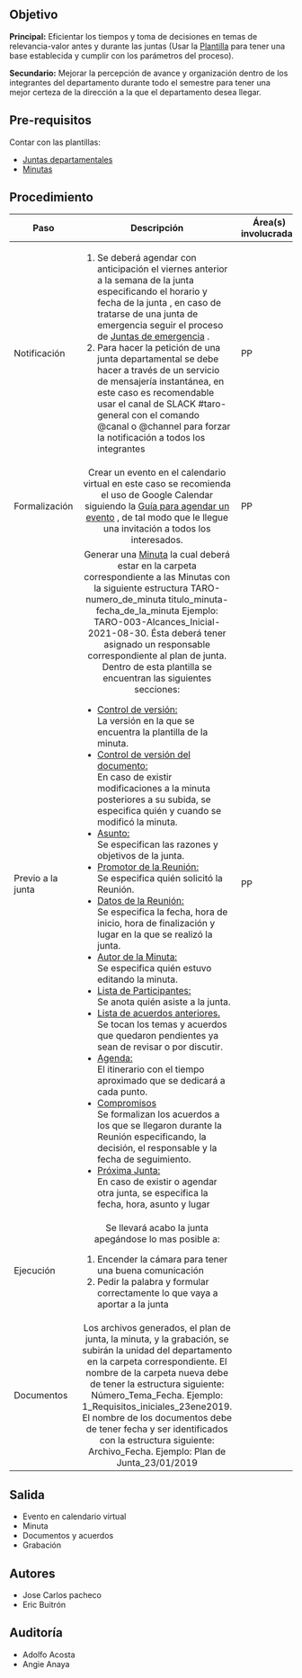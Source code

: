 
## Objetivo
**Principal:** Eficientar los tiempos y toma de decisiones en temas de relevancia-valor antes y durante las juntas (Usar la [Plantilla](https://calendar.google.com/calendar/embed?src=c_fprk5lfepv1dslipu1dv1let2c%40group.calendar.google.com&ctz=America%2FMexico_City) para tener una base establecida y cumplir con los parámetros del proceso).

**Secundario:** Mejorar la percepción de avance y organización dentro de los integrantes del departamento durante todo el semestre para tener una mejor certeza de la dirección a la que el departamento desea llegar.


## Pre-requisitos

Contar con las plantillas:
- [Juntas departamentales](https://calendar.google.com/calendar/embed?src=c_fprk5lfepv1dslipu1dv1let2c%40group.calendar.google.com&ctz=America%2FMexico_City)
- [Minutas](https://docs.google.com/document/d/1-IMSv6VhRcAC9xiTjbeJeVxlj08HJP3l/edit?usp=sharing&ouid=113779658237641572356&rtpof=true&sd=true)


## Procedimiento
| Paso|   Descripción   | Área(s) involucradas |
|------|:---------------:|--------------------|
| Notificación    | <ol align="left"><li>Se deberá agendar con anticipación el viernes anterior a la semana de la junta especificando el horario y fecha de la junta , en caso de tratarse de una junta de emergencia seguir el proceso de  [Juntas de emergencia](https://calendar.google.com/calendar/embed?src=c_fprk5lfepv1dslipu1dv1let2c%40group.calendar.google.com&ctz=America%2FMexico_City) .</li><li>Para hacer la petición de una junta departamental se debe hacer a través de un servicio de mensajería instantánea, en este caso es recomendable usar  el canal de SLACK #taro-general con el comando @canal o @channel para forzar la notificación a todos los integrantes</li></ol> | PP |
| Formalización    | Crear un evento en el calendario virtual en este caso se recomienda el uso de Google Calendar siguiendo la [Guía para agendar un evento](https://calendar.google.com/calendar/embed?src=c_fprk5lfepv1dslipu1dv1let2c%40group.calendar.google.com&ctz=America%2FMexico_City) , de tal modo que le llegue una invitación a todos los interesados. | PP |
| Previo a la junta     | Generar una [Minuta](https://docs.google.com/document/d/1-IMSv6VhRcAC9xiTjbeJeVxlj08HJP3l/edit?usp=sharing&ouid=113779658237641572356&rtpof=true&sd=true) la cual deberá estar en la carpeta correspondiente a las Minutas con la siguiente estructura TARO-numero_de_minuta titulo_minuta-fecha_de_la_minuta  Ejemplo: TARO-003-Alcances_Inicial-2021-08-30. Ésta deberá tener asignado un responsable correspondiente al plan de junta. Dentro de esta plantilla se encuentran las siguientes secciones:  <ul align="left"> <li><u>  Control de versión: </u></li> La versión en la que se encuentra la plantilla de la minuta.  <li><u>  Control de versión del documento: </u> </li> En caso de existir modificaciones a la minuta posteriores a su subida, se especifica quién y cuando se modificó la minuta.  <li><u> Asunto: </u></li> Se especifican las razones y objetivos de la junta. <li><u>Promotor de la Reunión:  </u></li> Se especifica quién solicitó la Reunión. <li><u>  Datos de la Reunión:  </u></li>Se especifica la fecha, hora de inicio, hora de finalización y lugar en la que se realizó la junta.<li><u> Autor de la Minuta:  </u></li>Se especifica quién estuvo editando la minuta.<li><u> Lista de Participantes:  </u></li>Se anota quién asiste a la junta.<li><u>Lista de acuerdos anteriores.</u></li>Se tocan los temas y acuerdos que quedaron pendientes ya sean de revisar o por discutir. <li><u> Agenda:  </u></li>El itinerario con el tiempo aproximado que se dedicará a cada punto.<li><u> Compromisos </u></li>Se formalizan los acuerdos a los que se llegaron durante la Reunión especificando, la decisión, el responsable y la fecha de seguimiento.<li><u> Próxima Junta:  </u></li>En caso de existir o agendar otra junta, se especifica la fecha, hora, asunto y lugar </ul>  | PP |
| Ejecución | Se llevará acabo la junta apegándose lo mas posible a: <ol align="left"><li>Encender la cámara para tener una buena comunicación  </li><li>Pedir la palabra y formular correctamente lo que vaya a aportar a la junta</li></ol>  |  |
| Documentos| Los archivos generados, el plan de junta, la minuta, y la grabación, se subirán la unidad del departamento en la carpeta correspondiente. El nombre de la carpeta nueva debe de tener la estructura siguiente: Número_Tema_Fecha. Ejemplo: 1_Requisitos_iniciales_23ene2019. El nombre de los documentos debe de tener fecha y ser identificados con la estructura siguiente: Archivo_Fecha. Ejemplo: Plan de Junta_23/01/2019 |  |


## Salida
<ul><li>Evento en calendario virtual</li><li>Minuta</li><li>Documentos y acuerdos</li><li>Grabación</li></ul>


## Autores
<ul><li>Jose Carlos pacheco</li><li>Eric Buitrón</li></ul>



## Auditoría
<ul><li>Adolfo Acosta</li><li>Angie Anaya</li></ul>

